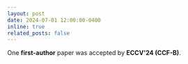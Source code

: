```yaml
---
layout: post
date: 2024-07-01 12:00:00-0400
inline: true
related_posts: false
---
```


One **first-author** paper was accepted by **ECCV'24 (CCF-B)**.